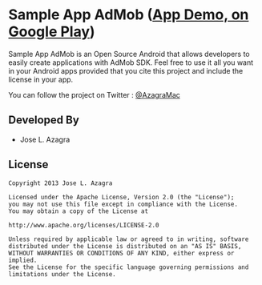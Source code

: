 Sample App AdMob ([App Demo, on Google Play][2])
===========

Sample App AdMob is an Open Source Android that allows developers to easily create applications 
with AdMob SDK. Feel free 
to use it all you want in your Android apps provided that you cite this project and include the license in your app.

You can follow the project on Twitter : [@AzagraMac][1]            

Developed By
------------
* Jose L. Azagra

License
-------

    Copyright 2013 Jose L. Azagra
    
    Licensed under the Apache License, Version 2.0 (the "License");
    you may not use this file except in compliance with the License.
    You may obtain a copy of the License at
    
    http://www.apache.org/licenses/LICENSE-2.0
    
    Unless required by applicable law or agreed to in writing, software
    distributed under the License is distributed on an "AS IS" BASIS,
    WITHOUT WARRANTIES OR CONDITIONS OF ANY KIND, either express or implied.
    See the License for the specific language governing permissions and
    limitations under the License.
    
[1]: http://twitter.com/azagramac
[2]: https://play.google.com/store/apps/details?id=com.azagramac.demoadmob
